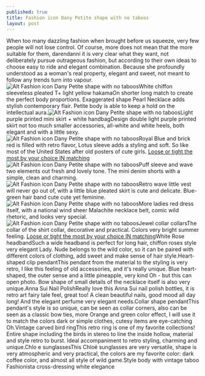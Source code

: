 ```yaml
---
published: true
title: Fashion icon Dany Petite shape with no taboos
layout: post
---
```

When too many dazzling fashion when brought before us squeeze, very few people will not lose control. Of course, more does not mean that the more suitable for them, darendanni it is very clear what they want, not deliberately pursue outrageous fashion, but according to their own ideas to choose easy to ride and elegant combination. Because she profoundly understood as a woman\'s real property, elegant and sweet, not meant to follow any trends turn into vapour.![Alt Fashion icon Dany Petite shape with no taboos](https://c2.staticflickr.com/8/7356/27459833671_9661cf09f2.jpg)White chiffon sleeveless pleated T+ light yellow hakamaOn shorter long match to create the perfect body proportions. Exaggerated shape Pearl Necklace adds stylish contemporary flair. Petite body is able to keep a hold on the intellectual aura.![Alt Fashion icon Dany Petite shape with no taboos](https://c2.staticflickr.com/8/7285/27497808936_87d2d62a37.jpg)Light purple printed mini skirt + white handbagDesign double light purple printed skirt not too much smaller accessories, all-white and white heels, both elegant and with a little sexy.![Alt Fashion icon Dany Petite shape with no taboos](https://c2.staticflickr.com/8/7182/27255653920_85c74f21c4.jpg)Royal Blue and brick red is filled with retro flavor, Lotus sleeve adds a styling and soft. So like most of the United States after old posters of cute girls. [Loose or tight the most by your choice IN matching](http://moschino2015.blogspot.com/2016/03/loose-or-tight-most-by-your-choice-in.html)![Alt Fashion icon Dany Petite shape with no taboos](https://c2.staticflickr.com/8/7436/27459856431_47ecd67ff3.jpg)Puff sleeve and wave two elements out fresh and lovely tone. The mini denim shorts with a simple, clean and charming.![Alt Fashion icon Dany Petite shape with no taboos](https://c2.staticflickr.com/8/7483/27255662760_81eb4f443f.jpg)Retro wave little vest will never go out of, with a little blue pleated skirt is cute and delicate. Blue-green hair band cute cute yet feminine.![Alt Fashion icon Dany Petite shape with no taboos](https://c2.staticflickr.com/8/7481/27532185835_448aebc17c.jpg)More ladies red dress itself, with a national wind sheer Malachite necklace belt, comic wild rhetoric, and looks very special.![Alt Fashion icon Dany Petite shape with no taboos](https://c2.staticflickr.com/8/7431/27459871981_241f64a7a4.jpg)Jewel collar collarsThe collar of the shirt collar, decorative and practical. Colors very bright summer feeling. [Loose or tight the most by your choice IN matching](http://moschino2015.blogspot.com/2016/03/loose-or-tight-most-by-your-choice-in.html)White Rose headbandSuch a wide headband is perfect for long hair, chiffon roses style very elegant Lady. Nude belongs to the wild color, so it can be paired with different colors of clothing, add sweet and make sense of hair style.Heart-shaped clip pendantThis pendant from the material to the styling is very retro, I like this feeling of old accessories, and it\'s really unique. Blue heart-shaped, the outer sense and a little pineapple, very kind Oh - but this can open photo. Bow shape of small details of the necklace itself is also very unique.Anna Sui Nail PolishReally love this Anna Sui nail polish bottles, it is retro art fairy tale feel, great too! A clean beautiful nails, good mood all day long! And the elegant perfume very elegant needs.Collar shape pendantThis pendant\'s style is so unique, can be seen as collar corners, also can be seen as a classic bow ties, more Orange and green color effect, I will use it to match the colors dark or simple clothes, cutesy items are eye-catching Oh.Vintage carved bird ringThis retro ring is one of my favorite collections! Entire shape including the birds in stereo to line the inside hollow, material and style retro to burst. Ideal accompaniment to retro styling, charming and unique.Chlo e sunglassesThis Chloé sunglasses are very versatile, shape is very atmospheric and very practical, the colors are my favorite color: dark coffee color, and almost all style of wild game.Style body with vintage taboo Fashionista cross-dressing white elegance